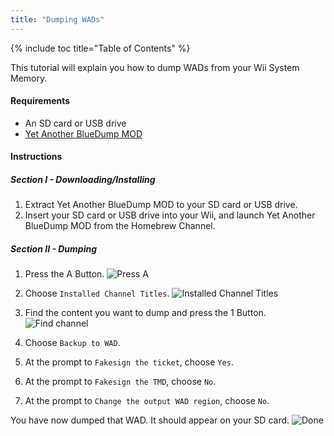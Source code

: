 ```yaml
---
title: "Dumping WADs"
---
```


{% include toc title="Table of Contents" %}

This tutorial will explain you how to dump WADs from your Wii System Memory.

#### Requirements
* An SD card or USB drive
* [Yet Another BlueDump MOD](https://oscwii.org/library/app/Yet-Another-BlueDump-Mod)

#### Instructions
##### Section I - Downloading/Installing

1. Extract Yet Another BlueDump MOD to your SD card or USB drive.
2. Insert your SD card or USB drive into your Wii, and launch Yet Another BlueDump MOD from the Homebrew Channel.

##### Section II - Dumping
1. Press the A Button.
![Press A](/images/DumpWADS/2.png)

2. Choose `Installed Channel Titles`.
![Installed Channel Titles](/images/DumpWADS/3.png)

3. Find the content you want to dump and press the 1 Button.
![Find channel](/images/DumpWADS/4.png)

4. Choose `Backup to WAD`.
5. At the prompt to `Fakesign the ticket`, choose `Yes`.
6. At the prompt to `Fakesign the TMD`, choose `No`.
7. At the prompt to `Change the output WAD region`, choose `No`.

You have now dumped that WAD. It should appear on your SD card.
![Done](/images/DumpWADS/5.png)
